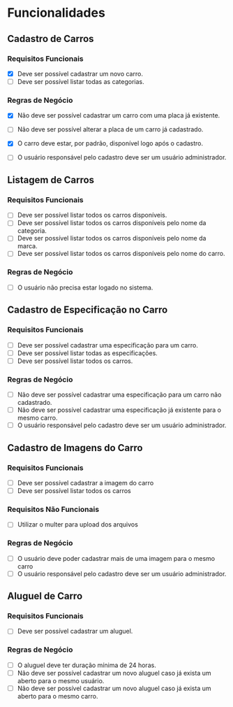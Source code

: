 # Funcionalidades

## **Cadastro de Carros**

### Requisitos Funcionais
- [X] Deve ser possível cadastrar um novo carro.
- [ ] Deve ser possível listar todas as categorias.

### Regras de Negócio
- [X] Não deve ser possível cadastrar um carro com uma placa já existente.
- [ ] Não deve ser possível alterar a placa de um carro já cadastrado.
- [X] O carro deve estar, por padrão, disponível logo após o cadastro.
- [ ] O usuário responsável pelo cadastro deve ser um usuário administrador.


## **Listagem de Carros**

### Requisitos Funcionais
- [ ] Deve ser possível listar todos os carros disponíveis.
- [ ] Deve ser possível listar todos os carros disponíveis pelo nome da categoria.
- [ ] Deve ser possível listar todos os carros disponíveis pelo nome da marca.
- [ ] Deve ser possível listar todos os carros disponíveis pelo nome do carro.

### Regras de Negócio
- [ ] O usuário não precisa estar logado no sistema.

## **Cadastro de Especificação no Carro**

### Requisitos Funcionais
- [ ] Deve ser possível cadastrar uma especificação para um carro.
- [ ] Deve ser possível listar todas as especificações.
- [ ] Deve ser possível listar todos os carros.

### Regras de Negócio
- [ ] Não deve ser possível cadastrar uma especificação para um carro não cadastrado.
- [ ] Não deve ser possível cadastrar uma especificação já existente para o mesmo carro.
- [ ] O usuário responsável pelo cadastro deve ser um usuário administrador.

## **Cadastro de Imagens do Carro**

### Requisitos Funcionais
- [ ] Deve ser possível cadastrar a imagem do carro
- [ ] Deve ser possível listar todos os carros

### Requisitos Não Funcionais
- [ ] Utilizar o multer para upload dos arquivos

### Regras de Negócio
- [ ] O usuário deve poder cadastrar mais de uma imagem para o mesmo carro
- [ ] O usuário responsável pelo cadastro deve ser um usuário administrador.

## **Aluguel de Carro**

### Requisitos Funcionais
- [ ] Deve ser possível cadastrar um aluguel.

### Regras de Negócio
- [ ] O aluguel deve ter duração mínima de 24 horas.
- [ ] Não deve ser possível cadastrar um novo aluguel caso já exista um aberto para o mesmo usuário.
- [ ] Não deve ser possível cadastrar um novo aluguel caso já exista um aberto para o mesmo carro.